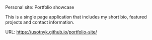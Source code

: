 Personal site: Portfolio showcase

This is a single page application that includes my short bio, featured projects and contact information.

URL: https://usotnyk.github.io/portfolio-site/